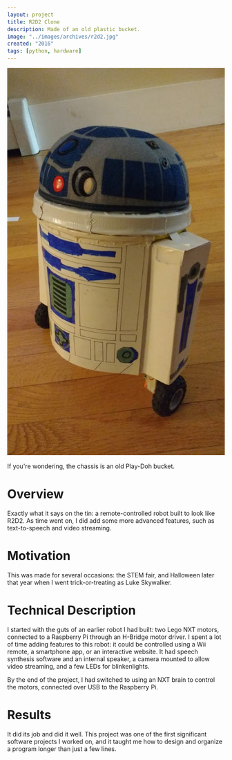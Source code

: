 ```yaml
---
layout: project
title: R2D2 Clone
description: Made of an old plastic bucket.
image: "../images/archives/r2d2.jpg"
created: "2016"
tags: [python, hardware]
---
```


![](../images/archives/r2d2.jpg)

<Caption>
If you're wondering, the chassis is an old Play-Doh bucket.
</Caption>

# Overview

Exactly what it says on the tin: a remote-controlled robot built to look like R2D2. As time went on, I did add some more advanced features, such as text-to-speech and video streaming.

# Motivation

This was made for several occasions: the STEM fair, and Halloween later that year when I went trick-or-treating as Luke Skywalker.

# Technical Description

I started with the guts of an earlier robot I had built: two Lego NXT motors, connected to a Raspberry Pi through an H-Bridge motor driver. I spent a lot of time adding features to this robot: it could be controlled using a Wii remote, a smartphone app, or an interactive website. It had speech synthesis software and an internal speaker, a camera mounted to allow video streaming, and a few LEDs for blinkenlights.

By the end of the project, I had switched to using an NXT brain to control the motors, connected over USB to the Raspberry Pi.

# Results

It did its job and did it well. This project was one of the first significant software projects I worked on, and it taught me how to design and organize a program longer than just a few lines.
